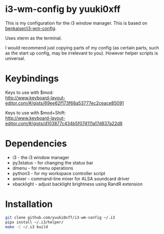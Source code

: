 # i3-wm-config by yuuki0xff

This is my configuration for the i3 window manager. This is based on [benkaiser/i3-wm-config](https://github.com/benkaiser/i3-wm-config).  

Uses xterm as the terminal.  

I would recommend just copying parts of my config (as certain parts, such as the start up config, may be irrelevant to you). However helper scripts is universal.  


# Keybindings
Keys to use with $mod:  
http://www.keyboard-layout-editor.com/#/gists/69ee62f173f68a53777ec2ceace85091

Keys to use with $mod+Shift:  
http://www.keyboard-layout-editor.com/#/gists/d103877c434b5f074111a17d837a22d8


# Dependencies

- i3 - the i3 window manager
- py3status - for changing the status bar
- dmenu - for menu operations
- python3 - for my workspace controller script
- amixer - command-line mixer for ALSA soundcard driver
- xbacklight - adjust backlight brightness using RandR extension

# Installation

```bash
git clone github.com/yuuki0xff/i3-wm-config ~/.i3
pipx install ~/.i3/helper/
make -C ~/.i3 build
```
